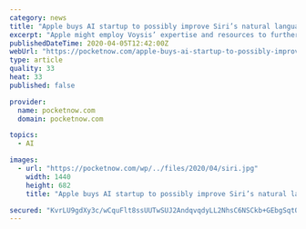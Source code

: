 ```yaml
---
category: news
title: "Apple buys AI startup to possibly improve Siri’s natural language understanding"
excerpt: "Apple might employ Voysis’ expertise and resources to further improve how Siri responds to natural language, catching up with Google Assistant. Apple has acquired an Ireland-based AI startup called Voysis that works on improving the natural language understanding of an AI assistant. Voysis reportedly has expertise in improving digital ..."
publishedDateTime: 2020-04-05T12:42:00Z
webUrl: "https://pocketnow.com/apple-buys-ai-startup-to-possibly-improve-siris-natural-language-understanding"
type: article
quality: 33
heat: 33
published: false

provider:
  name: pocketnow.com
  domain: pocketnow.com

topics:
  - AI

images:
  - url: "https://pocketnow.com/wp/../files/2020/04/siri.jpg"
    width: 1440
    height: 682
    title: "Apple buys AI startup to possibly improve Siri’s natural language understanding"

secured: "KvrLU9gdXy3c/wCquFlt8ssUUTwSUJ2AndqvqdyLL2NhsC6NSCkb+GEbgSqtO4UF2M6SZcgTenO6JLQEVMaXf61TBbw+5FKt8Yd89irSVOO8bTDGGfI2h7AulahnreraPlKcAs5i1I7WwquBaqP0HsD45uNM/amdrScpU1FAEorpT3MiHchpF0aUHKYb32ESRCzCQMgtIFJU7uX5RZif/XpzDadFTSSK4Fm4vpCww3ZqrVTmeFfiTSLgncNejmP9rAf9hURqphMxz/QLAcF4Bt5fFKuXIywkCHE3WJnI9lxD1IfwNDQzaB4xbiYHeKL6;3oBOFHOvFaHk97EeWSwTcw=="
---
```


